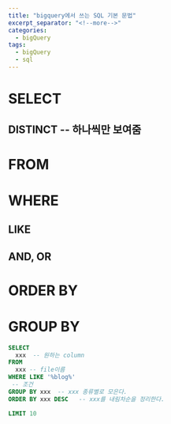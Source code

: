 ```yaml
---
title: "bigquery에서 쓰는 SQL 기본 문법"
excerpt_separator: "<!--more-->"
categories:
  - bigQuery
tags:
  - bigQuery
  - sql
---
```


# SELECT
## DISTINCT  -- 하나씩만 보여줌
# FROM
# WHERE
## LIKE
## AND, OR
# ORDER BY
# GROUP BY

```sql
SELECT
  xxx  -- 원하는 column
FROM
  xxx -- file이름
WHERE LIKE '%blog%'
 -- 조건
GROUP BY xxx  -- xxx 종류별로 모은다.
ORDER BY xxx DESC   -- xxx를 내림차순을 정리한다. 

LIMIT 10
```
